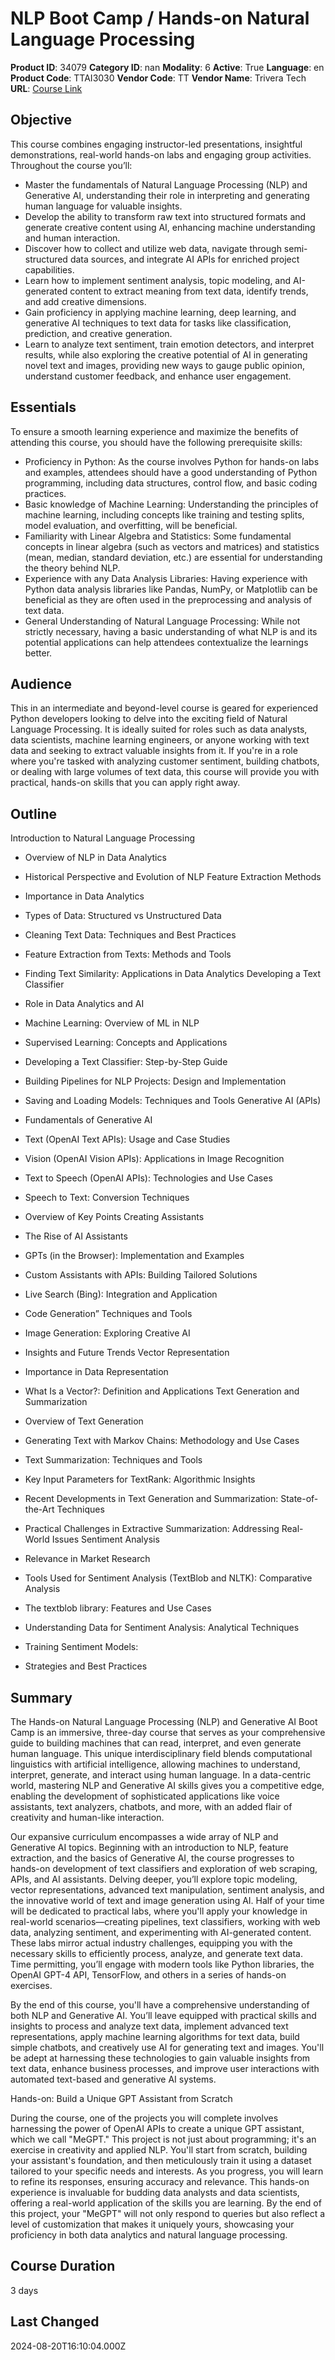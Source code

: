 # NLP Boot Camp / Hands-on Natural Language Processing

**Product ID**: 34079
**Category ID**: nan
**Modality**: 6
**Active**: True
**Language**: en
**Product Code**: TTAI3030
**Vendor Code**: TT
**Vendor Name**: Trivera Tech
**URL**: [Course Link](https://www.fastlaneus.com/course/triveratech-ttai3030)

## Objective
This course combines engaging instructor-led presentations, insightful demonstrations, real-world hands-on labs and engaging group activities. Throughout the course you’ll:  



- Master the fundamentals of Natural Language Processing (NLP) and Generative AI, understanding their role in interpreting and generating human language for valuable insights.
- Develop the ability to transform raw text into structured formats and generate creative content using AI, enhancing machine understanding and human interaction.
- Discover how to collect and utilize web data, navigate through semi-structured data sources, and integrate AI APIs for enriched project capabilities.
- Learn how to implement sentiment analysis, topic modeling, and AI-generated content to extract meaning from text data, identify trends, and add creative dimensions.
- Gain proficiency in applying machine learning, deep learning, and generative AI techniques to text data for tasks like classification, prediction, and creative generation.
- Learn to analyze text sentiment, train emotion detectors, and interpret results, while also exploring the creative potential of AI in generating novel text and images, providing new ways to gauge public opinion, understand customer feedback, and enhance user engagement.

## Essentials
To ensure a smooth learning experience and maximize the benefits of attending this course, you should have the following prerequisite skills:



- Proficiency in Python: As the course involves Python for hands-on labs and examples, attendees should have a good understanding of Python programming, including data structures, control flow, and basic coding practices.
- Basic knowledge of Machine Learning: Understanding the principles of machine learning, including concepts like training and testing splits, model evaluation, and overfitting, will be beneficial.
- Familiarity with Linear Algebra and Statistics: Some fundamental concepts in linear algebra (such as vectors and matrices) and statistics (mean, median, standard deviation, etc.) are essential for understanding the theory behind NLP.
- Experience with any Data Analysis Libraries: Having experience with Python data analysis libraries like Pandas, NumPy, or Matplotlib can be beneficial as they are often used in the preprocessing and analysis of text data.
- General Understanding of Natural Language Processing: While not strictly necessary, having a basic understanding of what NLP is and its potential applications can help attendees contextualize the learnings better.

## Audience
This in an intermediate and beyond-level course is geared for experienced Python developers looking to delve into the exciting field of Natural Language Processing. It is ideally suited for roles such as data analysts, data scientists, machine learning engineers, or anyone working with text data and seeking to extract valuable insights from it. If you're in a role where you're tasked with analyzing customer sentiment, building chatbots, or dealing with large volumes of text data, this course will provide you with practical, hands-on skills that you can apply right away.

## Outline
Introduction to Natural Language Processing


- Overview of NLP in Data Analytics
- Historical Perspective and Evolution of NLP
Feature Extraction Methods


- Importance in Data Analytics
- Types of Data: Structured vs Unstructured Data
- Cleaning Text Data: Techniques and Best Practices
- Feature Extraction from Texts: Methods and Tools
- Finding Text Similarity: Applications in Data Analytics
Developing a Text Classifier


- Role in Data Analytics and AI
- Machine Learning: Overview of ML in NLP
- Supervised Learning: Concepts and Applications
- Developing a Text Classifier: Step-by-Step Guide
- Building Pipelines for NLP Projects: Design and Implementation
- Saving and Loading Models: Techniques and Tools
Generative AI (APIs)


- Fundamentals of Generative AI
- Text (OpenAI Text APIs): Usage and Case Studies
- Vision (OpenAI Vision APIs): Applications in Image Recognition
- Text to Speech (OpenAI APIs): Technologies and Use Cases
- Speech to Text: Conversion Techniques
- Overview of Key Points
Creating Assistants


- The Rise of AI Assistants
- GPTs (in the Browser): Implementation and Examples
- Custom Assistants with APIs: Building Tailored Solutions
- Live Search (Bing): Integration and Application
- Code Generation” Techniques and Tools
- Image Generation: Exploring Creative AI
- Insights and Future Trends
Vector Representation


- Importance in Data Representation
- What Is a Vector?: Definition and Applications
Text Generation and Summarization


- Overview of Text Generation
- Generating Text with Markov Chains: Methodology and Use Cases
- Text Summarization: Techniques and Tools
- Key Input Parameters for TextRank: Algorithmic Insights
- Recent Developments in Text Generation and Summarization: State-of-the-Art Techniques
- Practical Challenges in Extractive Summarization: Addressing Real-World Issues
Sentiment Analysis


- Relevance in Market Research
- Tools Used for Sentiment Analysis (TextBlob and NLTK): Comparative Analysis
- The textblob library: Features and Use Cases
- Understanding Data for Sentiment Analysis: Analytical Techniques
- Training Sentiment Models:
- Strategies and Best Practices

## Summary
The Hands-on Natural Language Processing (NLP) and Generative AI Boot Camp is an immersive, three-day course that serves as your comprehensive guide to building machines that can read, interpret, and even generate human language. This unique interdisciplinary field blends computational linguistics with artificial intelligence, allowing machines to understand, interpret, generate, and interact using human language. In a data-centric world, mastering NLP and Generative AI skills gives you a competitive edge, enabling the development of sophisticated applications like voice assistants, text analyzers, chatbots, and more, with an added flair of creativity and human-like interaction.

Our expansive curriculum encompasses a wide array of NLP and Generative AI topics. Beginning with an introduction to NLP, feature extraction, and the basics of Generative AI, the course progresses to hands-on development of text classifiers and exploration of web scraping, APIs, and AI assistants. Delving deeper, you’ll explore topic modeling, vector representations, advanced text manipulation, sentiment analysis, and the innovative world of text and image generation using AI. Half of your time will be dedicated to practical labs, where you'll apply your knowledge in real-world scenarios—creating pipelines, text classifiers, working with web data, analyzing sentiment, and experimenting with AI-generated content. These labs mirror actual industry challenges, equipping you with the necessary skills to efficiently process, analyze, and generate text data. Time permitting, you’ll engage with modern tools like Python libraries, the OpenAI GPT-4 API, TensorFlow, and others in a series of hands-on exercises.

By the end of this course, you'll have a comprehensive understanding of both NLP and Generative AI. You’ll leave equipped with practical skills and insights to process and analyze text data, implement advanced text representations, apply machine learning algorithms for text data, build simple chatbots, and creatively use AI for generating text and images. You'll be adept at harnessing these technologies to gain valuable insights from text data, enhance business processes, and improve user interactions with automated text-based and generative AI systems.

Hands-on: Build a Unique GPT Assistant from Scratch

During the course, one of the projects you will complete involves harnessing the power of OpenAI APIs to create a unique GPT assistant, which we call "MeGPT." This project is not just about programming; it's an exercise in creativity and applied NLP. You'll start from scratch, building your assistant's foundation, and then meticulously train it using a dataset tailored to your specific needs and interests. As you progress, you will learn to refine its responses, ensuring accuracy and relevance. This hands-on experience is invaluable for budding data analysts and data scientists, offering a real-world application of the skills you are learning. By the end of this project, your "MeGPT" will not only respond to queries but also reflect a level of customization that makes it uniquely yours, showcasing your proficiency in both data analytics and natural language processing.

## Course Duration
3 days

## Last Changed
2024-08-20T16:10:04.000Z
